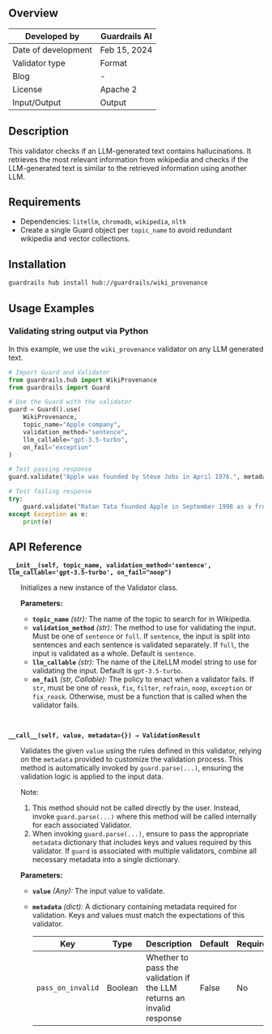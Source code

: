 ## Overview

| Developed by | Guardrails AI |
| --- | --- |
| Date of development | Feb 15, 2024 |
| Validator type | Format |
| Blog | - |
| License | Apache 2 |
| Input/Output | Output |

## Description

This validator checks if an LLM-generated text contains hallucinations. It retrieves the most relevant information from wikipedia and checks if the LLM-generated text is similar to the retrieved information using another LLM.

## Requirements
* Dependencies: `litellm`, `chromadb`, `wikipedia`, `nltk`
* Create a single Guard object per `topic_name` to avoid redundant wikipedia and vector collections.
## Installation

```bash
guardrails hub install hub://guardrails/wiki_provenance
```

## Usage Examples

### Validating string output via Python

In this example, we use the `wiki_provenance` validator on any LLM generated text.

```python
# Import Guard and Validator
from guardrails.hub import WikiProvenance
from guardrails import Guard

# Use the Guard with the validator
guard = Guard().use(
    WikiProvenance,
    topic_name="Apple company",
    validation_method="sentence",
    llm_callable="gpt-3.5-turbo",
    on_fail="exception"
)

# Test passing response
guard.validate("Apple was founded by Steve Jobs in April 1976.", metadata={"pass_on_invalid": True})  # Pass

# Test failing response
try:
    guard.validate("Ratan Tata founded Apple in September 1998 as a fruit selling company.")  # Fail
except Exception as e:
    print(e)
```

## API Reference

**`__init__(self, topic_name, validation_method='sentence', llm_callable='gpt-3.5-turbo', on_fail="noop")`**
<ul>

Initializes a new instance of the Validator class.

**Parameters:**

- **`topic_name`** *(str):* The name of the topic to search for in Wikipedia.
- **`validation_method`** *(str):* The method to use for validating the input. Must be one of `sentence` or `full`. If `sentence`, the input is split into sentences and each sentence is validated separately. If `full`, the input is validated as a whole. Default is `sentence`.
- **`llm_callable`** *(str):* The name of the LiteLLM model string to use for validating the input. Default is `gpt-3.5-turbo`.
- **`on_fail`** *(str, Callable):* The policy to enact when a validator fails. If `str`, must be one of `reask`, `fix`, `filter`, `refrain`, `noop`, `exception` or `fix_reask`. Otherwise, must be a function that is called when the validator fails.

</ul>

<br>

**`__call__(self, value, metadata={}) → ValidationResult`**

<ul>

Validates the given `value` using the rules defined in this validator, relying on the `metadata` provided to customize the validation process. This method is automatically invoked by `guard.parse(...)`, ensuring the validation logic is applied to the input data.

Note:

1. This method should not be called directly by the user. Instead, invoke `guard.parse(...)` where this method will be called internally for each associated Validator.
2. When invoking `guard.parse(...)`, ensure to pass the appropriate `metadata` dictionary that includes keys and values required by this validator. If `guard` is associated with multiple validators, combine all necessary metadata into a single dictionary.

**Parameters:**

- **`value`** *(Any):* The input value to validate.
- **`metadata`** *(dict):* A dictionary containing metadata required for validation. Keys and values must match the expectations of this validator.
    
    
    | Key | Type | Description | Default | Required |
    | --- | --- | --- | --- | --- |
    | `pass_on_invalid` | Boolean | Whether to pass the validation if the LLM returns an invalid response | False | No |

</ul>